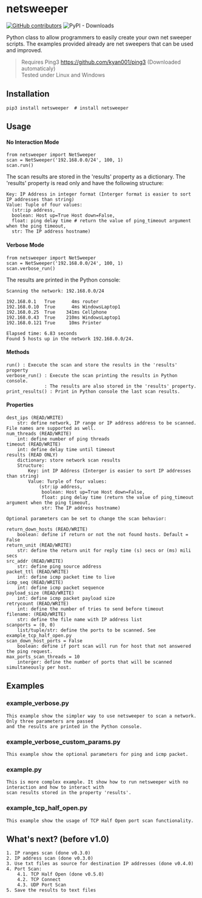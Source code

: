 # netsweeper
[![GitHub contributors](https://img.shields.io/github/contributors/alexx-files/netsweeper.svg)](https://github.com/alexx-files/netsweeper/graphs/contributors/)
![PyPI - Downloads](https://img.shields.io/pypi/dm/netsweeper.svg)

Python class to allow programmers to easily create your own net sweeper scripts. The examples provided already
are net sweepers that can be used and improved.

> Requires Ping3 https://github.com/kyan001/ping3 (Downloaded automaticaly)\
> Tested under Linux and Windows

## Installation

```shell
pip3 install netsweeper  # install netsweeper
```
## Usage

#### No Interaction Mode
```
from netsweeper import NetSweeper
scan = NetSweeper('192.168.0.0/24', 100, 1)
scan.run()
```
The scan results are stored in the 'results' property as a dictionary.
The 'results' property is read only and have the following structure:
```
Key: IP Address in integer format (Interger format is easier to sort IP addresses than string)
Value: Tuple of four values:
  (str:ip address,
  boolean: Host up=True Host down=False,
  float: ping delay time # return the value of ping_timeout argument when the ping timeout,
  str: The IP address hostname)
```

#### Verbose Mode
```
from netsweeper import NetSweeper
scan = NetSweeper('192.168.0.0/24', 100, 1)
scan.verbose_run()
```

The results are printed in the Python console:

```
Scanning the network: 192.168.0.0/24

192.168.0.1   True      4ms	router
192.168.0.10  True      4ms	WindowsLaptop1
192.168.0.25  True    341ms	Cellphone
192.168.0.43  True    210ms	WindowsLaptop1
192.168.0.121 True     10ms	Printer

Elapsed time: 6.83 seconds
Found 5 hosts up in the network 192.168.0.0/24.
```
#### Methods
```
run() : Execute the scan and store the results in the 'results' property
verbose_run() : Execute the scan printing the results in Python console.
              : The results are also stored in the 'results' property.
print_results() : Print in Python console the last scan results.
```
#### Properties
```
dest_ips (READ/WRITE)
    str: define network, IP range or IP address address to be scanned. File names are supported as well.
num_threads (READ/WRITE)
    int: define number of ping threads
timeout (READ/WRITE)
    int: define delay time until timeout
results (READ ONLY)
    dictionary: store network scan results
    Structure:
        Key: int IP Address (Interger is easier to sort IP addresses than string)
        Value: Turple of four values:
            (str:ip address,
             boolean: Host up=True Host down=False,
             float: ping delay time (return the value of ping_timeout argument when the ping timeout,
             str: The IP address hostname)

Optional parameters can be set to change the scan behavior:

return_down_hosts (READ/WRITE)
    boolean: define if return or not the not found hosts. Default = False
return_unit (READ/WRITE)
    str: define the return unit for reply time (s) secs or (ms) mili secs
src_addr (READ/WRITE)
    str: define ping source address
packet_ttl (READ/WRITE)
    int: define icmp packet time to live
icmp_seq (READ/WRITE)
    int: define icmp packet sequence
payload_size (READ/WRITE)
    int: define icmp packet payload size
retrycount (READ/WRITE)
    int: define the number of tries to send before timeout
filename: (READ/WRITE)
    str: define the file name with IP address list
scanports = (0, 0)
    list/tuple/str: define the ports to be scanned. See example_tcp_half_open.py
scan_down_host_ports = False
    boolean: define if port scan will run for host that not answered the ping request.
max_ports_scan_threads = 10
    interger: define the number of ports that will be scanned simultaneously per host.
```

## Examples

### example_verbose.py
```
This example show the simpler way to use netsweeper to scan a network. Only three parameters are passed 
and the results are printed in the Python console.
```

### example_verbose_custom_params.py
```
This example show the optional parameters for ping and icmp packet.
```

### example.py
```
This is more complex example. It show how to run netsweeper with no interaction and how to interact with 
scan results stored in the property 'results'.
```

### example_tcp_half_open.py
```
This example show the usage of TCP Half Open port scan functionality.
```

## What's next? (before v1.0)
```
1. IP ranges scan (done v0.3.0)
2. IP address scan (done v0.3.0)
3. Use txt files as source for destination IP addresses (done v0.4.0)
4. Port Scan:
    4.1. TCP Half Open (done v0.5.0)
    4.2. TCP Connect
    4.3. UDP Port Scan
5. Save the results to text files
```
